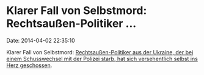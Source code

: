 Klarer Fall von Selbstmord: Rechtsaußen-Politiker \...
======================================================

Date: 2014-04-02 22:35:10

Klarer Fall von Selbstmord: [Rechtsaußen-Politiker aus der Ukraine, der
bei einem Schusswechsel mit der Polizei starb, hat sich versehentlich
selbst ins Herz
geschossen](http://www.bbc.com/news/world-europe-26849934).
